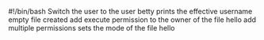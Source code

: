 #!/bin/bash
Switch the user to the user betty
prints the effective username
empty file created 
add execute permission to the owner of the file hello
add multiple permissions 
sets the mode of the file hello
